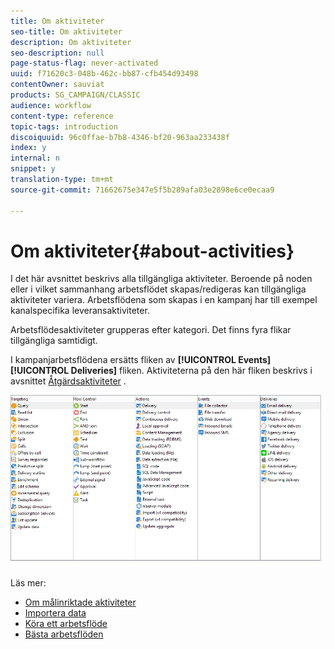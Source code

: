 ```yaml
---
title: Om aktiviteter
seo-title: Om aktiviteter
description: Om aktiviteter
seo-description: null
page-status-flag: never-activated
uuid: f71620c3-048b-462c-bb87-cfb454d93498
contentOwner: sauviat
products: SG_CAMPAIGN/CLASSIC
audience: workflow
content-type: reference
topic-tags: introduction
discoiquuid: 96c0ffae-b7b8-4346-bf20-963aa233438f
index: y
internal: n
snippet: y
translation-type: tm+mt
source-git-commit: 71662675e347e5f5b289afa03e2898e6ce0ecaa9

---
```



# Om aktiviteter{#about-activities}

I det här avsnittet beskrivs alla tillgängliga aktiviteter. Beroende på noden eller i vilket sammanhang arbetsflödet skapas/redigeras kan tillgängliga aktiviteter variera. Arbetsflödena som skapas i en kampanj har till exempel kanalspecifika leveransaktiviteter.

Arbetsflödesaktiviteter grupperas efter kategori. Det finns fyra flikar tillgängliga samtidigt.

I kampanjarbetsflödena ersätts fliken av **[!UICONTROL Events]** **[!UICONTROL Deliveries]** fliken. Aktiviteterna på den här fliken beskrivs i avsnittet [Åtgärdsaktiviteter](#action-activities) .

![](assets/wf-activity-tabs.png)

Läs mer:

* [Om målinriktade aktiviteter](../../workflow/using/about-targeting-activities.md)
* [Importera data](../../workflow/using/importing-data.md)
* [Köra ett arbetsflöde](../../workflow/using/executing-a-workflow.md)
* [Bästa arbetsflöden](../../workflow/using/workflow-best-practices.md)
